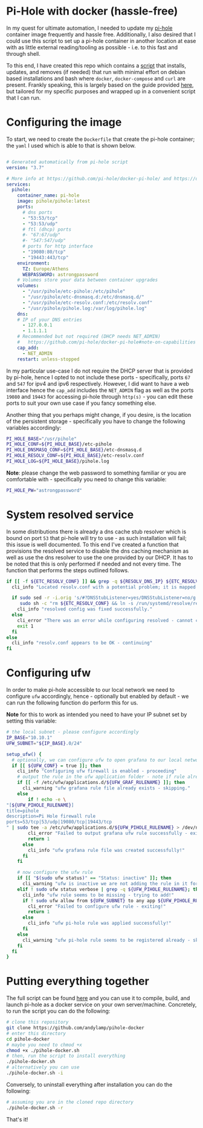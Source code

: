 # Pi-Hole with docker (hassle-free)

In my quest for ultimate automation, I needed to update my [pi-hole][1] container image frequently and hassle free.
Additionally, I also desired that I could use this script to set up a pi-hole container in another location at ease 
with as little external reading/tooling as possible - i.e. to this fast and through shell.

To this end, I have created this repo which contains a [script][2] that installs, updates, and removes (if needed) that 
run with minimal effort on debian based installations and bash where `docker`, `docker-compose` and `curl` are present. 
Frankly speaking, this is largely based on the guide provided [here][1], but tailored for my specific purposes 
and wrapped up in a convenient script that I can run.

# Configuring the image

To start, we need to create the `Dockerfile` that create the pi-hole container; the `yaml` I used which is able to that
is shown below.

```yaml 

# Generated automatically from pi-hole script
version: "3.7"

# More info at https://github.com/pi-hole/docker-pi-hole/ and https://docs.pi-hole.net/
services:
  pihole:
    container_name: pi-hole
    image: pihole/pihole:latest
    ports:
      # dns ports
      - "53:53/tcp"
      - "53:53/udp"
      # ftl (dhcp) ports
      #- "67:67/udp"
      #- "547:547/udp"
      # ports for http interface
      - "19080:80/tcp"
      - "19443:443/tcp"
    environment:
      TZ: Europe/Athens
      WEBPASSWORD: astrongpassword
    # Volumes store your data between container upgrades
    volumes:
      - "/usr/pihole/etc-pihole:/etc/pihole"
      - "/usr/pihole/etc-dnsmasq.d:/etc/dnsmasq.d/"
      - "/usr/pihole/etc-resolv.conf:/etc/resolv.conf"
      - "/usr/pihole/pihole.log:/var/log/pihole.log"
    dns:
    # IP of your DNS entries
      - 127.0.0.1
      - 1.1.1.1
    # Recommended but not required (DHCP needs NET_ADMIN)
    #   https://github.com/pi-hole/docker-pi-hole#note-on-capabilities
    cap_add:
      - NET_ADMIN
    restart: unless-stopped
```

In my particular use-case I do not require the DHCP server that is provided by pi-hole, hence I opted to not include 
these ports - specifically, ports `67` and `547` for ipv4 and ipv6 respectively. However, I did want to have a 
web interface hence the `cap_add` includes the `NET_ADMIN` flag as well as the ports `19080` and `19443` for accessing
pi-hole through `http(s)` - you can edit these ports to suit your own use case if you fancy something else.

Another thing that you perhaps might change, if you desire, is the location of the persistent storage - specifically
you have to change the following variables accordingly:

```bash
PI_HOLE_BASE="/usr/pihole"
PI_HOLE_CONF=${PI_HOLE_BASE}/etc-pihole
PI_HOLE_DNSMASQ_CONF=${PI_HOLE_BASE}/etc-dnsmasq.d
PI_HOLE_RESOLV_CONF=${PI_HOLE_BASE}/etc-resolv.conf
PI_HOLE_LOG=${PI_HOLE_BASE}/pihole.log
```

**Note**: please change the web password to something familiar or you are comfortable with - specifically you need to
change this variable:

```bash
PI_HOLE_PW="astrongpassword"
```

# System resolved service

In some distributions there is already a dns cache stub resolver which is bound on port `53` that pi-hole will try to 
use - as such installation will fail; this issue is well documented. To this end I've created a function that provisions
 the resolved service to disable the dns caching mechanism as well as use the dns resolver to use the one provided by 
 our DHCP. It has to be noted that this is only performed if needed and not every time. The function that performs the 
 steps outlined follows.
 
```bash
if [[ -f ${ETC_RESOLV_CONF} ]] && grep -q ${RESOLV_DNS_IP} ${ETC_RESOLV_CONF}; then
  cli_info "Located resolv.conf with a potential problem; it is mapped to: ${RESOLV_DNS_IP} - trying to fix it. "

  if sudo sed -r -i.orig 's/#?DNSStubListener=yes/DNSStubListener=no/g' /etc/systemd/resolved.conf && \
     sudo sh -c "rm ${ETC_RESOLV_CONF} && ln -s /run/systemd/resolve/resolv.conf ${ETC_RESOLV_CONF}"; then
    cli_info "resolved config was fixed successfully."
  else
    cli_error "There was an error while configuring resolved - cannot continue, pihole will probably not work"
    exit 1
  fi
else
  cli_info "resolv.conf appears to be OK - continuing"
fi
``` 

# Configuring ufw

In order to make pi-hole accessible to our local network we need to configure `ufw` accordingly, hence - optionally 
but enabled by default - we can run the following function do perform this for us.

**Note** for this to work as intended you need to have your IP subnet set by setting this variable:

```bash
# the local subnet - please configure accordingly
IP_BASE="10.10.1"
UFW_SUBNET="${IP_BASE}.0/24"
```

```bash
setup_ufw() {
  # optionally, we can configure ufw to open grafana to our local network.
  if [[ ${UFW_CONF} = true ]]; then
    cli_info "Configuring ufw firewall is enabled - proceeding"
    # output the rule in the ufw application folder - note if rule already exists, skips creation.
    if [[ -f /etc/ufw/applications.d/${UFW_GRAF_RULENAME} ]]; then
      cli_warning "ufw grafana rule file already exists - skipping."
    else
        if ! echo -e \
"[${UFW_PIHOLE_RULENAME}]
title=pihole
description=Pi Hole firewall rule
ports=53/tcp|53/udp|19080/tcp|19443/tcp
" | sudo tee -a /etc/ufw/applications.d/${UFW_PIHOLE_RULENAME} > /dev/null; then
        cli_error "Failed to output grafana ufw rule successfully - exiting."
        return 1
      else
        cli_info "ufw grafana rule file was created successfully!"
      fi
    fi

    # now configure the ufw rule
    if [[ "$(sudo ufw status)" == "Status: inactive" ]]; then
      cli_warning "ufw is inactive we are not adding the rule in it for now."
    elif ! sudo ufw status verbose | grep -q ${UFW_PIHOLE_RULENAME}; then
      cli_info "ufw rule seems to be missing - trying to add!"
      if ! sudo ufw allow from ${UFW_SUBNET} to any app ${UFW_PIHOLE_RULENAME}; then
        cli_error "Failed to configure ufw rule - exiting!"
        return 1
      else
        cli_info "ufw pi-hole rule was applied successfully!"
      fi
    else
      cli_warning "ufw pi-hole rule seems to be registered already - skipping!"
    fi
  fi
}
```

# Putting everything together

The full script can be found [here][2] and you can use it to compile, build, and launch pi-hole as a docker service 
on your own server/machine. Concretely, to run the script you can do the following:

```bash
# clone this repository
git clone https://github.com/andylamp/pihole-docker
# enter this directory
cd pihole-docker
# maybe you need to chmod +x
chmod +x ./pihole-docker.sh
# then, run the script to install everything
./pihole-docker.sh
# alternatively you can use
./pihole-docker.sh -i
```

Conversely, to uninstall everything after installation you can do the following:

```bash
# assuming you are in the cloned repo directory
./pihole-docker.sh -r
```

That's it!

[1]: https://hub.docker.com/r/pihole/pihole/
[2]: ./pihole-docker.sh